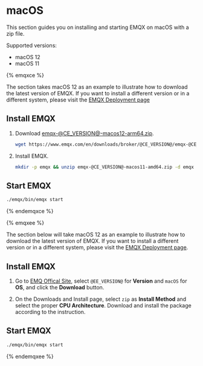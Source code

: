 # macOS

This section guides you on installing and starting EMQX on macOS with a zip file.

Supported versions:

- macOS 12
- macOS 11

{% emqxce %}

The section takes macOS 12 as an example to illustrate how to download the latest version of EMQX. If you want to install a different version or in a different system, please visit the [EMQX Deployment page](https://www.emqx.io/downloads?os=macOS)

## Install EMQX

1. Download [emqx-@CE_VERSION@-macos12-arm64.zip](https://www.emqx.com/en/downloads/broker/@CE_VERSION@/emqx-@CE_VERSION@-macos12-arm64.zip). 

   ```bash
   wget https://www.emqx.com/en/downloads/broker/@CE_VERSION@/emqx-@CE_VERSION@-macos11-amd64.zip
   ```
   
2. Install EMQX. 

   ```bash
   mkdir -p emqx && unzip emqx-@CE_VERSION@-macos11-amd64.zip -d emqx
   ```

## Start EMQX

```bash
./emqx/bin/emqx start
```

{% endemqxce %}

{% emqxee %}

The section below will take macOS 12 as an example to illustrate how to download the latest version of EMQX. If you want to install a different version or in a different system, please visit the [EMQX Deployment page](https://www.emqx.com/en/try?product=enterprise). 

## Install EMQX

1. Go to [EMQ Offical Site](https://www.emqx.com/en/try?product=enterprise&currentVersion=@EE_VERSION@&currentOS=macOS=currentOS=macOS12&utm_source=docs.emqx.com&utm_medium=referral&utm_campaign=enterprise-docs-install-to-try-enterprise), select `@EE_VERSION@` for **Version** and `macOS` for **OS**, and click the **Download** button.

2. On the Downloads and Install page, select `zip` as **Install Method** and select the proper **CPU Architecture**. Download and install the package according to the instruction.

## Start EMQX

```bash
./emqx/bin/emqx start
```

{% endemqxee %}
